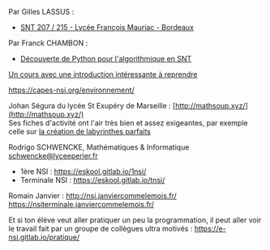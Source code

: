 
Par Gilles LASSUS :

- [SNT 207 / 215 - Lycée François Mauriac - Bordeaux](https://glassus.github.io/snt/)

Par Franck CHAMBON :

- [Découverte de Python pour l'algorithmique en SNT](https://ens-fr.gitlab.io/algo0/)



[Un cours avec une introduction intéressante à reprendre](https://morioh.com/p/50f189960e70)



https://capes-nsi.org/environnement/


Johan Ségura du lycée St Exupéry de Marseille : [http://mathsoup.xyz/](http://mathsoup.xyz/)  
Ses fiches d'activité ont l'air très bien et assez exigeantes, par exemple celle sur [la création de labyrinthes parfaits](http://www.mathsoup.xyz/mathsoup.xyz/content/Informatique/Fiche%20d'activit%C3%A9%204%20-%20g%C3%A9n%C3%A9ration-labyrinthe/g%C3%A9n%C3%A9ration-labyrinthes%20-%20%C3%A9l%C3%A8ves.html)

Rodrigo SCHWENCKE, Mathématiques & Informatique <schwencke@lyceeperier.fr> 
-	1ère NSI : https://eskool.gitlab.io/1nsi/
-	Terminale NSI : https://eskool.gitlab.io/tnsi/


Romain Janvier :
http://nsi.janviercommelemois.fr/
https://nsiterminale.janviercommelemois.fr/

Et si ton élève veut aller pratiquer un peu la programmation, il peut aller voir le travail fait par un groupe de collègues ultra motivés :
https://e-nsi.gitlab.io/pratique/
